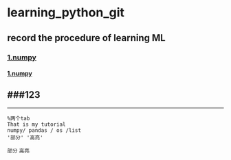 # learning_python_git

## record the procedure of learning ML


### [1.numpy](https://github.com/mrliangcb/learning_python_git/tree/master/np )
#### [1.numpy](./np )
###123
-

---

```
%两个tab
That is my tutorial 
numpy/ pandas / os /list
'部分' '高亮'

```


`部分` `高亮`

